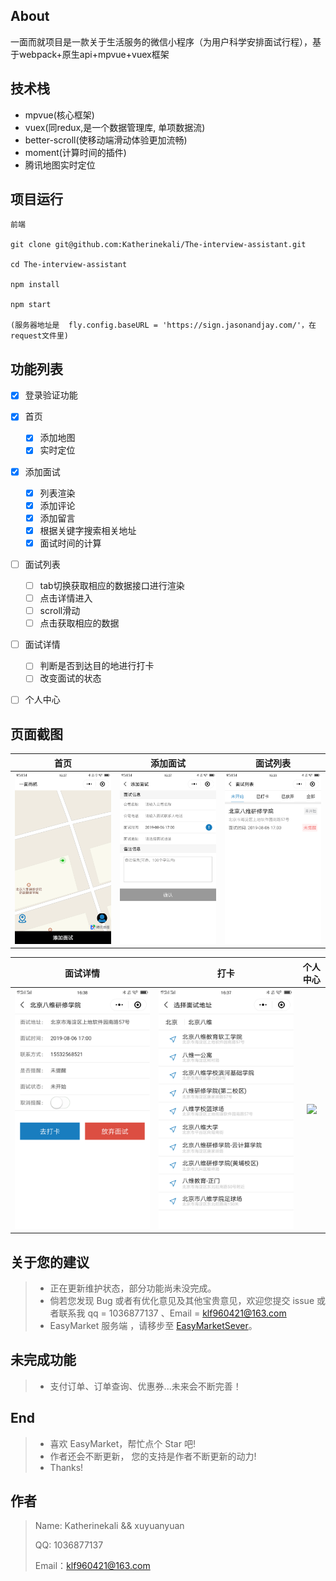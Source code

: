 <!--
 * @Description: In User Settings Edit
 * @Author: klf
 * @Date: 2019-08-08 22:05:46
<<<<<<< HEAD
 * @LastEditTime: 2019-08-09 07:53:19
=======
 * @LastEditTime: 2019-08-09 07:42:32
>>>>>>> 9e150a909ea565537a26624ec059193b1424f1f2
 * @LastEditors: Please set LastEditors
 -->
## About
一面而就项目是一款关于生活服务的微信小程序（为用户科学安排面试行程），基于webpack+原生api+mpvue+vuex框架

## 技术栈
- mpvue(核心框架)
- vuex(同redux,是一个数据管理库, 单项数据流)
- better-scroll(使移动端滑动体验更加流畅)
- moment(计算时间的插件)
- 腾讯地图实时定位


## 项目运行

```
前端

git clone git@github.com:Katherinekali/The-interview-assistant.git

cd The-interview-assistant

npm install

npm start

(服务器地址是  fly.config.baseURL = 'https://sign.jasonandjay.com/'，在request文件里)
```
## 功能列表

- [x] 登录验证功能
- [x] 首页
    - [x] 添加地图
    - [x] 实时定位
- [x] 添加面试
     - [x] 列表渲染
     - [x] 添加评论
     - [x] 添加留言
     - [x] 根据关键字搜索相关地址
     - [x] 面试时间的计算
      
- [ ] 面试列表
    - [ ] tab切换获取相应的数据接口进行渲染
    - [ ] 点击详情进入
    - [ ] scroll滑动
    - [ ] 点击获取相应的数据
- [ ] 面试详情
    - [ ] 判断是否到达目的地进行打卡
    - [ ] 改变面试的状态
- [ ] 个人中心
    


<figure >

</figure >

## 页面截图

|         首页         |          添加面试         |        面试列表          |     
| :------------------: | :----------------------: | :-------------------: | 
| ![](./imgs/home.png) | ![](./imgs/addSign.png) | ![](./imgs/list.png) |

|         面试详情         |             打卡          |        个人中心        |
| :-------------------: |  :-------------------------: |:------------------: |
| ![](./imgs/signDetail.png) |  ![](./imgs/card.png) |![](./imgs/addCart.png) |



## 关于您的建议

> -  正在更新维护状态，部分功能尚未没完成。
> - 倘若您发现 Bug 或者有优化意见及其他宝贵意见，欢迎您提交 issue 或者联系我 qq = 1036877137 、Email = klf960421@163.com
> - EasyMarket 服务端 ，请移步至 [EasyMarketSever](https://github.com/Katherinekali/ShoppingSpot)。

## 未完成功能

> - 支付订单、订单查询、优惠券...未来会不断完善！

## End

> - 喜欢 EasyMarket，帮忙点个 Star 吧!
> - 作者还会不断更新， 您的支持是作者不断更新的动力!
> - Thanks!

## 作者

> Name: Katherinekali && xuyuanyuan
>
> QQ: 1036877137
>
> Email：klf960421@163.com
